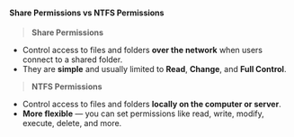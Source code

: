 #### Share Permissions vs NTFS Permissions

>**Share Permissions**  
- Control access to files and folders **over the network** when users connect to a shared folder.  
- They are **simple** and usually limited to **Read**, **Change**, and **Full Control**. 

>**NTFS Permissions**  
- Control access to files and folders **locally on the computer or server**.  
- **More flexible** — you can set permissions like read, write, modify, execute, delete, and more.  